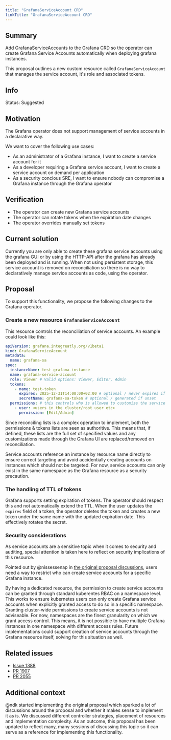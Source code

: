 ```yaml
---
title: "GrafanaServiceAccount CRD"
linkTitle: "GrafanaServiceAccount CRD"
---
```


## Summary

Add GrafanaServiceAccounts to the Grafana CRD so the operator can create Grafana Service Accounts automatically when deploying grafana instances.

This proposal outlines a new custom resource called `GrafanaServiceAccount` that manages the service account, it's role and associated tokens.

## Info

Status: Suggested

## Motivation

The Grafana operator does not support management of service accounts in a declarative way.

We want to cover the following use cases:

* As an administrator of a Grafana instance, I want to create a service account for it
* As a developer requiring a Grafana service account, I want to create a service account on demand per application
* As a security concious SRE, I want to ensure nobody can compromise a Grafana instance through the Grafana operator


## Verification

- The operator can create new Grafana service accounts
- The operator can rotate tokens when the expiration date changes
- The operator overrides manually set tokens

## Current solution

Currently you are only able to create these grafana service accounts using the grafana GUI or by using the HTTP-API after the grafana has already been deployed and is running.
When not using persistent storage, this service account is removed on reconciliation so there is no way to declaratively manage service accounts as code, using the operator.

## Proposal

To support this functionality, we propose the following changes to the Grafana operator.

### Create a new resource `GrafanaServiceAccount`

This resource controls the reconciliation of service accounts. An example could look like this:

```.yaml
apiVersion: grafana.integreatly.org/v1beta1
kind: GrafanaServiceAccount
metadata:
  name: grafana-sa
spec:
  instanceName: test-grafana-instance
  name: grafana-service-account
  role: Viewer # Valid options: Viewer, Editor, Admin
  tokens:
    - name: test-token
      expires: 2025-12-31T14:00:00+02:00 # optional / never expires if unset
      secretName: grafana-sa-token # optional / generated if unset
  permissions: # this controls who is allowed to customize the service account
    - user: <users in the cluster/root user etc>
      permission: [Edit/Admin]

```

Since reconciling lists is a complex operation to implement, both the permissions & tokens lists are seen as authoritive.
This means that, if defined, these lists are the full set of specified values and any customizations made through the Grafana UI are replaced/removed on reconciliation.

Service accounts reference an instance by resource name directly to ensure correct targeting and avoid accidentially creating accounts on instances which should not be targeted.
For now, service accounts can only exist in the same namespace as the Grafana resource as a security precaution.



### The handling of TTL of tokens

Grafana supports setting expiration of tokens. The operator should respect this and not automatically extend the TTL.
When the user updates the `expires` field of a token, the operator deletes the token and creates a new token under the same name with the updated expiration date.
This effectively rotates the secret.

### Security considerations

As service accounts are a sensitive topic when it comes to security and auditing, special attention is taken here to reflect on security implications of this resource.

Pointed out by @nissessenap in [the original proposal discussions](https://github.com/grafana/grafana-operator/pull/1413#issuecomment-1962404070), users need a way to restrict who can create service accounts for a specific Grafana instance.

By having a dedicated resource, the permission to create service accounts can be granted through standard kuberentes RBAC on a namespace level.
This works to ensure kubernetes users can only create Grafana service accounts when explicitly granted access to do so in a specific namespace.
Granting cluster-wide permissions to create service accounts is not adviseable.
For now, namespaces are the finest granularity on which we grant access control.
This means, it is not possible to have multiple Grafana instances in one namespace with different access rules.
Future implementations could support creation of service accounts through the Grafana resource itself, solving for this situation as well.

## Related issues

- [Issue 1388](https://github.com/grafana/grafana-operator/issues/1388)
- [PR 1907](https://github.com/grafana/grafana-operator/pull/1907)
- [PR 2055](https://github.com/grafana/grafana-operator/pull/2055)

## Additional context

@ndk started implementing the original proposal which sparked a lot of discussions around the proposal and whether it makes sense to implement it as is.
We discussed different controller strategies, placement of resources and implementation complexity.
As an outcome, this proposal has been updated to reflect many, many sessions of discussing this topic so it can serve as a reference for implementing this functionality.

